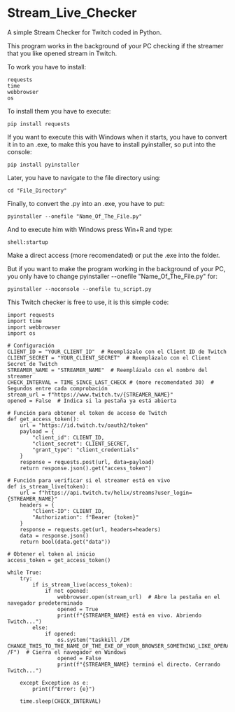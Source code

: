 # Stream_Live_Checker

A simple Stream Checker for Twitch coded in Python.

This program works in the background of your PC checking if the streamer that you like opened stream in Twitch.

To work you have to install:

    requests
    time
    webbrowser
    os

To install them you have to execute:

    pip install requests

If you want to execute this with Windows when it starts, you have to convert it in to an .exe, to make this you have to install pyinstaller, so put into the console:

    pip install pyinstaller
    
Later, you have to navigate to the file directory using:

    cd "File_Directory"

Finally, to convert the .py into an .exe, you have to put:

    pyinstaller --onefile "Name_Of_The_File.py"

And to execute him with Windows press Win+R and type:

    shell:startup

Make a direct access (more recomendated) or put the .exe into the folder.

But if you want to make the program working in the background of your PC, you only have to change pyinstaller --onefile "Name_Of_The_File.py" for:

    pyinstaller --noconsole --onefile tu_script.py

This Twitch checker is free to use, it is this simple code:

    import requests
    import time
    import webbrowser
    import os
    
    # Configuración
    CLIENT_ID = "YOUR_CLIENT_ID"  # Reemplázalo con el Client ID de Twitch
    CLIENT_SECRET = "YOUR_CLIENT_SECRET"  # Reemplázalo con el Client Secret de Twitch
    STREAMER_NAME = "STREAMER_NAME"  # Reemplázalo con el nombre del streamer
    CHECK_INTERVAL = TIME_SINCE_LAST_CHECK # (more recomendated 30)  # Segundos entre cada comprobación
    stream_url = f"https://www.twitch.tv/{STREAMER_NAME}"
    opened = False  # Indica si la pestaña ya está abierta
    
    # Función para obtener el token de acceso de Twitch
    def get_access_token():
        url = "https://id.twitch.tv/oauth2/token"
        payload = {
            "client_id": CLIENT_ID,
            "client_secret": CLIENT_SECRET,
            "grant_type": "client_credentials"
        }
        response = requests.post(url, data=payload)
        return response.json().get("access_token")
    
    # Función para verificar si el streamer está en vivo
    def is_stream_live(token):
        url = f"https://api.twitch.tv/helix/streams?user_login={STREAMER_NAME}"
        headers = {
            "Client-ID": CLIENT_ID,
            "Authorization": f"Bearer {token}"
        }
        response = requests.get(url, headers=headers)
        data = response.json()
        return bool(data.get("data"))
    
    # Obtener el token al inicio
    access_token = get_access_token()
    
    while True:
        try:
            if is_stream_live(access_token):
                if not opened:
                    webbrowser.open(stream_url)  # Abre la pestaña en el navegador predeterminado
                    opened = True
                    print(f"{STREAMER_NAME} está en vivo. Abriendo Twitch...")
            else:
                if opened:
                    os.system("taskkill /IM CHANGE_THIS_TO_THE_NAME_OF_THE_EXE_OF_YOUR_BROWSER_SOMETHING_LIKE_OPERA.EXE /F")  # Cierra el navegador en Windows
                    opened = False
                    print(f"{STREAMER_NAME} terminó el directo. Cerrando Twitch...")
                    
        except Exception as e:
            print(f"Error: {e}")
    
        time.sleep(CHECK_INTERVAL)
